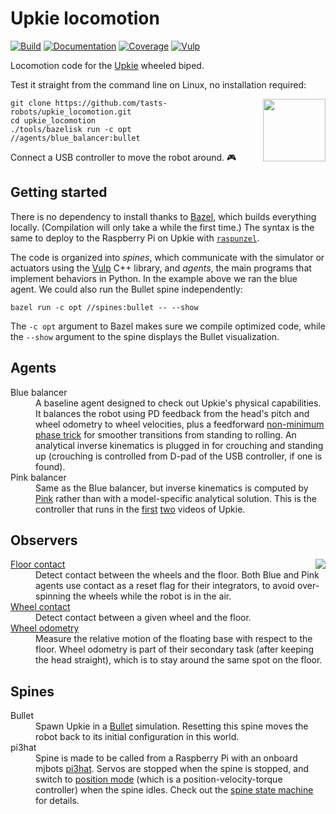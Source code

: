 # Upkie locomotion

[![Build](https://img.shields.io/github/actions/workflow/status/tasts-robots/upkie_locomotion/bazel.yml?branch=main)](https://github.com/tasts-robots/upkie_locomotion/actions/workflows/bazel.yml)
[![Documentation](https://img.shields.io/badge/docs-online-brightgreen?style=flat)](https://tasts-robots.org/doc/upkie_locomotion/)
[![Coverage](https://coveralls.io/repos/github/tasts-robots/upkie_locomotion/badge.svg?branch=main)](https://coveralls.io/github/tasts-robots/upkie_locomotion?branch=main)
[![Vulp](https://img.shields.io/badge/%F0%9F%A6%8A%20vulp-1.0.0-orange)](https://github.com/tasts-robots/vulp)

Locomotion code for the [Upkie](https://hackaday.io/project/185729-upkie-wheeled-biped-robot) wheeled biped.

Test it straight from the command line on Linux, no installation required:

<img src="https://user-images.githubusercontent.com/1189580/170496331-e1293dd3-b50c-40ee-9c2e-f75f3096ebd8.png" height="100" align="right" />

```console
git clone https://github.com/tasts-robots/upkie_locomotion.git
cd upkie_locomotion
./tools/bazelisk run -c opt //agents/blue_balancer:bullet
```

Connect a USB controller to move the robot around. 🎮

## Getting started

There is no dependency to install thanks to [Bazel](https://bazel.build/), which builds everything locally. (Compilation will only take a while the first time.) The syntax is the same to deploy to the Raspberry Pi on Upkie with [`raspunzel`](https://github.com/tasts-robots/raspunzel).

The code is organized into *spines*, which communicate with the simulator or actuators using the [Vulp](https://github.com/tasts-robots/vulp) C++ library, and *agents*, the main programs that implement behaviors in Python. In the example above we ran the blue agent. We could also run the Bullet spine independently:

```console
bazel run -c opt //spines:bullet -- --show
```

The ``-c opt`` argument to Bazel makes sure we compile optimized code, while the ``--show`` argument to the spine displays the Bullet visualization.

## Agents

<dl>
  <dt>Blue balancer</dt>
  <dd>A baseline agent designed to check out Upkie's physical capabilities. It balances the robot using PD feedback from the head's pitch and wheel odometry to wheel velocities, plus a feedforward <a href="https://github.com/tasts-robots/upkie_locomotion/blob/55a331c6a6a165761a85087b7bea35d1403a6cf9/agents/blue_balancer/wheel_balancer.py#L368">non-minimum phase trick</a> for smoother transitions from standing to rolling. An analytical inverse kinematics is plugged in for crouching and standing up (crouching is controlled from D-pad of the USB controller, if one is found).</dd>
  
  <dt>Pink balancer</dt>
  <dd>Same as the Blue balancer, but inverse kinematics is computed by <a href="https://github.com/tasts-robots/pink">Pink</a> rather than with a model-specific analytical solution. This is the controller that runs in the <a href="https://www.youtube.com/shorts/8b36XcCgh7s">first</a> <a href="https://www.youtube.com/watch?v=NO_TkHGS0wQ">two</a> videos of Upkie.</dd>
</dl>

## Observers

<img src="https://tasts-robots.org/doc/upkie_locomotion/observers.png" align="right">

<dl>
  <dt><a href="https://tasts-robots.org/doc/upkie_locomotion/classupkie__locomotion_1_1observers_1_1FloorContact.html#details">Floor contact</a></dt>
  <dd>Detect contact between the wheels and the floor. Both Blue and Pink agents use contact as a reset flag for their integrators, to avoid over-spinning the wheels while the robot is in the air.</dd>
  
  <dt><a href="https://tasts-robots.org/doc/upkie_locomotion/classupkie__locomotion_1_1observers_1_1WheelContact.html#details">Wheel contact</a></dt>
  <dd>Detect contact between a given wheel and the floor.</dd>
  
  <dt><a href="https://tasts-robots.org/doc/upkie_locomotion/classupkie__locomotion_1_1observers_1_1WheelOdometry.html#details">Wheel odometry</a></dt>
  <dd>Measure the relative motion of the floating base with respect to the floor. Wheel odometry is part of their secondary task (after keeping the head straight), which is to stay around the same spot on the floor.</dd>
</dl>

## Spines

<dl>
  <dt>Bullet</dt>
  <dd>Spawn Upkie in a <a href="http://bulletphysics.org/">Bullet</a> simulation. Resetting this spine moves the robot back to its initial configuration in this world.</dd>
  <dt>pi3hat</dt>
  <dd>Spine is made to be called from a Raspberry Pi with an onboard mjbots <a href="https://mjbots.com/products/mjbots-pi3hat-r4-4b">pi3hat</a>. Servos are stopped when the spine is stopped, and switch to <a href="https://github.com/mjbots/moteus/blob/main/docs/reference.md#theory-of-operation">position mode</a> (which is a position-velocity-torque controller) when the spine idles. Check out the <a href="https://tasts-robots.org/doc/vulp/classvulp_1_1spine_1_1StateMachine.html#details">spine state machine</a> for details.</dd>
</dl>
